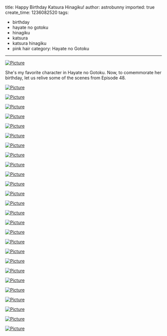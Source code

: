 title: Happy Birthday Katsura Hinagiku!
author: astrobunny
imported: true
create_time: 1236082520
tags:
- birthday
- hayate no gotoku
- hinagiku
- katsura
- katsura hinagiku
- pink hair
category: Hayate no Gotoku
---
 [![](wp-uploads/2009/03/wpid-hinagiku-005-500x281.jpg "Picture")](/images/wp-uploads/2009/03/wpid-hinagiku-005.jpg)  
  
She's my favorite character in Hayate no Gotoku. Now, to comemmorate her birthday, let us relive some of the scenes from Episode 48.  
<!--more-->  
 [![](wp-uploads/2009/03/wpid-hina-0-500x281.jpg "Picture")](/images/wp-uploads/2009/03/wpid-hina-0.jpg)  
  
 [![](wp-uploads/2009/03/wpid-hina-1-500x281.jpg "Picture")](/images/wp-uploads/2009/03/wpid-hina-1.jpg)  
  
 [![](wp-uploads/2009/03/wpid-hina-2-500x281.jpg "Picture")](/images/wp-uploads/2009/03/wpid-hina-2.jpg)  
  
 [![](wp-uploads/2009/03/wpid-hina-3-500x281.jpg "Picture")](/images/wp-uploads/2009/03/wpid-hina-3.jpg)  
  
 [![](wp-uploads/2009/03/wpid-hina-4-500x281.jpg "Picture")](/images/wp-uploads/2009/03/wpid-hina-4.jpg)  
  
 [![](wp-uploads/2009/03/wpid-hina-5-500x281.jpg "Picture")](/images/wp-uploads/2009/03/wpid-hina-5.jpg)  
  
 [![](wp-uploads/2009/03/wpid-hina-6-500x281.jpg "Picture")](/images/wp-uploads/2009/03/wpid-hina-6.jpg)  
  
 [![](wp-uploads/2009/03/wpid-hina-9-500x281.jpg "Picture")](/images/wp-uploads/2009/03/wpid-hina-9.jpg)  
  
 [![](wp-uploads/2009/03/wpid-hina-10-500x281.jpg "Picture")](/images/wp-uploads/2009/03/wpid-hina-10.jpg)  
  
 [![](wp-uploads/2009/03/wpid-hina-11-500x281.jpg "Picture")](/images/wp-uploads/2009/03/wpid-hina-11.jpg)  
  
 [![](wp-uploads/2009/03/wpid-hina-12-500x281.jpg "Picture")](/images/wp-uploads/2009/03/wpid-hina-12.jpg)  
  
 [![](wp-uploads/2009/03/wpid-hina-14-500x281.jpg "Picture")](/images/wp-uploads/2009/03/wpid-hina-14.jpg)  
  
 [![](wp-uploads/2009/03/wpid-hina-15-500x281.jpg "Picture")](/images/wp-uploads/2009/03/wpid-hina-15.jpg)  
  
 [![](wp-uploads/2009/03/wpid-hina-17-500x281.jpg "Picture")](/images/wp-uploads/2009/03/wpid-hina-17.jpg)  
  
 [![](wp-uploads/2009/03/wpid-hina-18-500x281.jpg "Picture")](/images/wp-uploads/2009/03/wpid-hina-18.jpg)  
  
 [![](wp-uploads/2009/03/wpid-hina-19-500x281.jpg "Picture")](/images/wp-uploads/2009/03/wpid-hina-19.jpg)  
  
 [![](wp-uploads/2009/03/wpid-hina-20-500x281.jpg "Picture")](/images/wp-uploads/2009/03/wpid-hina-20.jpg)  
  
 [![](wp-uploads/2009/03/wpid-hina-21-500x281.jpg "Picture")](/images/wp-uploads/2009/03/wpid-hina-21.jpg)  
  
 [![](wp-uploads/2009/03/wpid-hina-22-500x281.jpg "Picture")](/images/wp-uploads/2009/03/wpid-hina-22.jpg)  
  
 [![](wp-uploads/2009/03/wpid-hina-23-500x281.jpg "Picture")](/images/wp-uploads/2009/03/wpid-hina-23.jpg)  
  
 [![](wp-uploads/2009/03/wpid-hina-25-500x281.jpg "Picture")](/images/wp-uploads/2009/03/wpid-hina-25.jpg)  
  
 [![](wp-uploads/2009/03/wpid-hina-26-500x281.jpg "Picture")](/images/wp-uploads/2009/03/wpid-hina-26.jpg)  
  
 [![](wp-uploads/2009/03/wpid-hina-27-500x281.jpg "Picture")](/images/wp-uploads/2009/03/wpid-hina-27.jpg)  
  
 [![](wp-uploads/2009/03/wpid-hina-29-500x281.jpg "Picture")](/images/wp-uploads/2009/03/wpid-hina-29.jpg)  
  
 [![](wp-uploads/2009/03/wpid-hina-31-500x281.jpg "Picture")](/images/wp-uploads/2009/03/wpid-hina-31.jpg)  
  
 [![](wp-uploads/2009/03/wpid-hina-30-500x281.jpg "Picture")](/images/wp-uploads/2009/03/wpid-hina-30.jpg)